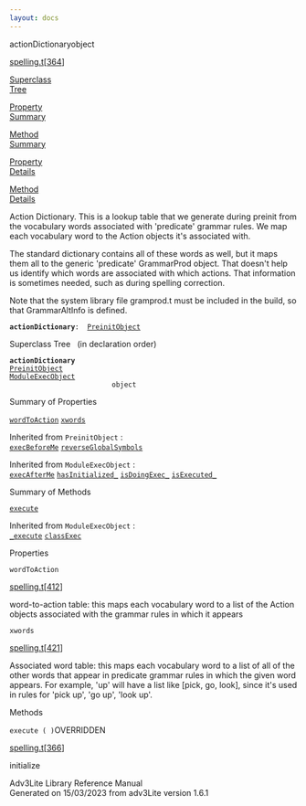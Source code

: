 ```yaml
---
layout: docs
---
```

<span class="title">actionDictionary</span><span class="type">object</span>

[spelling.t](../file/spelling.t.html)\[[364](../source/spelling.t.html#364)\]

[Superclass  
Tree](#_SuperClassTree_)

[Property  
Summary](#_PropSummary_)

[Method  
Summary](#_MethodSummary_)

[Property  
Details](#_Properties_)

[Method  
Details](#_Methods_)



Action Dictionary. This is a lookup table that we generate during
preinit from the vocabulary words associated with 'predicate' grammar
rules. We map each vocabulary word to the Action objects it's associated
with.

The standard dictionary contains all of these words as well, but it maps
them all to the generic 'predicate' GrammarProd object. That doesn't
help us identify which words are associated with which actions. That
information is sometimes needed, such as during spelling correction.

Note that the system library file gramprod.t must be included in the
build, so that GrammarAltInfo is defined.

**`actionDictionary`**` :   `[`PreinitObject`](../object/PreinitObject.html)



<span id="_SuperClassTree_"></span>



<span class="hdln">Superclass Tree</span>   (in declaration order)



**`actionDictionary`**  
[`PreinitObject`](../object/PreinitObject.html)  
[`ModuleExecObject`](../object/ModuleExecObject.html)  
`                         object`  
<span id="_PropSummary_"></span>



<span class="hdln">Summary of Properties</span>  



[`wordToAction`](#wordToAction) [`xwords`](#xwords)

Inherited from `PreinitObject` :  
[`execBeforeMe`](../object/PreinitObject.html#execBeforeMe) [`reverseGlobalSymbols`](../object/PreinitObject.html#reverseGlobalSymbols)

Inherited from `ModuleExecObject` :  
[`execAfterMe`](../object/ModuleExecObject.html#execAfterMe) [`hasInitialized_`](../object/ModuleExecObject.html#hasInitialized_) [`isDoingExec_`](../object/ModuleExecObject.html#isDoingExec_) [`isExecuted_`](../object/ModuleExecObject.html#isExecuted_)

<span id="_MethodSummary_"></span>



<span class="hdln">Summary of Methods</span>  



[`execute`](#execute)



Inherited from `ModuleExecObject` :  
[`_execute`](../object/ModuleExecObject.html#_execute) [`classExec`](../object/ModuleExecObject.html#classExec)

<span id="_Properties_"></span>



<span class="hdln">Properties</span>  



<span id="wordToAction"></span>

`wordToAction`

[spelling.t](../file/spelling.t.html)\[[412](../source/spelling.t.html#412)\]



word-to-action table: this maps each vocabulary word to a list of the
Action objects associated with the grammar rules in which it appears



<span id="xwords"></span>

`xwords`

[spelling.t](../file/spelling.t.html)\[[421](../source/spelling.t.html#421)\]



Associated word table: this maps each vocabulary word to a list of all
of the other words that appear in predicate grammar rules in which the
given word appears. For example, 'up' will have a list like \[pick, go,
look\], since it's used in rules for 'pick up', 'go up', 'look up'.



<span id="_Methods_"></span>



<span class="hdln">Methods</span>  



<span id="execute"></span>

`execute ( )`<span class="rem">OVERRIDDEN</span>

[spelling.t](../file/spelling.t.html)\[[366](../source/spelling.t.html#366)\]



initialize





Adv3Lite Library Reference Manual  
Generated on 15/03/2023 from adv3Lite version 1.6.1


